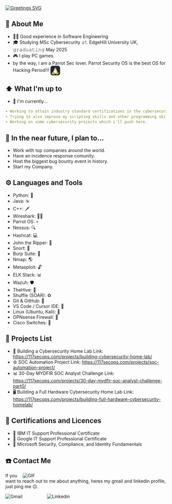 [![Greetings SVG](https://readme-typing-svg.demolab.com?font=Fira+Code&size=14&pause=1000&color=24F709&background=000000&center=true&multiline=true&random=false&width=800&height=120&lines=Hello+there!;I'm+Otori+Samson,+but+you+can+call+me+'PilotVader',+or+simply+'117';A+cybersecurity+analyst;I'm+here+to+ensure+that+digital+threats+meet+their+match.;I+secure,+I+protect,+I+conquer.;Welcome+to+my+README)]()

## :book: About Me
- 👨‍💻 Good experience in Software Engineering
- 🎓 Studying MSc Cybersecurity 𝚊𝚝 EdgeHill University UK, 𝚐𝚛𝚊𝚍𝚞𝚊𝚝𝚒𝚗𝚐 May 2025
- 🎮 I play PC games.
- by the way, i am a Parrot Sec lover. Parrot Security OS is the best OS for Hacking Period!!! [<img src="https://raw.githubusercontent.com/tandpfun/skill-icons/main/icons/Linux-Dark.svg" height="30em" align="center" alt="Arch Linux Logo" title="Arch Linux Logo"/>](https://parrotsec.org/)

## ⬆ What I'm up to
- 🔨 I'm currently...
```yaml
- Working to attain industry standard certifications in the cybersecurity field.
- Trying to also improve my scripting skills and other programming skills.
- Working on some cybersecurity projects which i'll push here.
```

## 🎯 In the near future, I plan to...

  - Work with top companies around the world.
  - Have an incidence response comunity.
  - Host the biggest bug bounty event in history.
  - Start my Company.

   
## ⚙️ Languages and Tools

  - Python: 🐍
  - Java: ☕️
  - C++: 🗡️
  - Wireshark: 🕵️‍♂️
  - Parrot OS: 💀
  - Nessus: 🔍
  - Hashcat: 💻
  - John the Ripper: 🔑
  - Snort: 🚨
  - Burp Suite: 🐛
  - Nmap: 🌎
  - Metasploit: 🔓
  - ELK Stack: 📊
  - Wazuh: 🛡️
  - TheHive: 🐝
  - Shuffle (SOAR): ♻️
  - Git & GitHub: 🔧
  - VS Code / Cursor IDE: 🧠
  - Linux (Ubuntu, Kali): 🐧
  - OPNsense Firewall: 🔐
  - Cisco Switches: 📡


## 📁 Projects List
- 🔧 Building a Cybersecurity Home Lab Link: https://117secops.com/projects/building-cybersecurity-home-lab/
- ⚙️ SOC Automation Project Link: https://117secops.com/projects/soc-automation-project/
- 📊 30-Day MYDFIR SOC Analyst Challenge Link: https://117secops.com/projects/30-day-mydfir-soc-analyst-challenge-part0/
- 🖥️ Building a Full Hardware Cybersecurity Home Lab Link: https://117secops.com/projects/building-full-hardware-cybersecurity-homelab/

## 📂 Certifications and Licences
- 📜 IBM IT Support Professional Certificate
- 📜 Google IT Support Professional Certificate
- 📜 Microsoft Security, Compliance, and Identity Fundamentals


## :phone: Contact Me
<p>
 
<img hight="320" width="450" align="right" alt="GIF" src="./assets/93195.gif">

If you want to reach out to me about anything, heres my gmail and linkedin profile, just ping me 😉.

<a href="mailto:pilotsamson@gmail.com">
 <img align="left" alt="Gmail" width="130" hight="100" src="./assets/gmail.png" />
</a>
<a href="https://www.linkedin.com/in/otori-samson/">
  <img align="left" alt="Linkedin" width="150" hight="100" src="./assets/linkedin.png" />
</br>
</br>
</br>
</a>
 </p>
 
</br>
</br>
</br>
</br>
